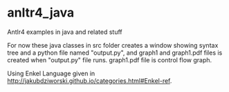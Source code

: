 # anltr4_java
Antlr4 examples in java and related stuff

For now these java classes in src folder creates a window showing syntax tree and a python file named "output.py", and graph1 and graph1.pdf files is created when "output.py" file runs. graph1.pdf file is control flow graph.

Using Enkel Language given in http://jakubdziworski.github.io/categories.html#Enkel-ref.



